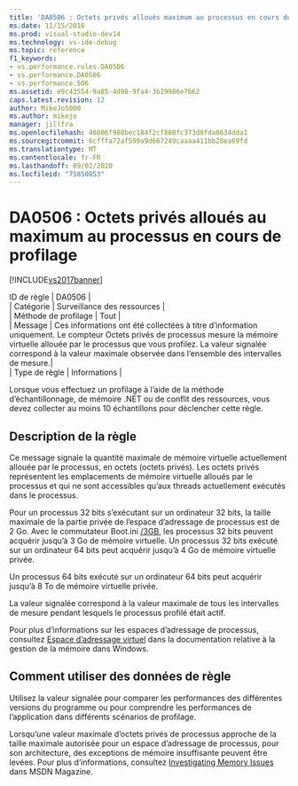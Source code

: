 ```yaml
---
title: 'DA0506 : Octets privés alloués maximum au processus en cours de profilage | Microsoft Docs'
ms.date: 11/15/2016
ms.prod: visual-studio-dev14
ms.technology: vs-ide-debug
ms.topic: reference
f1_keywords:
- vs.performance.rules.DA0506
- vs.performance.DA0506
- vs.performance.506
ms.assetid: e9c43554-9a85-4d98-9fa4-3b19986e7b62
caps.latest.revision: 12
author: MikeJo5000
ms.author: mikejo
manager: jillfra
ms.openlocfilehash: 40806f988bec184f2cf880fc373d8fda0634dda1
ms.sourcegitcommit: 6cfffa72af599a9d667249caaaa411bb28ea69fd
ms.translationtype: MT
ms.contentlocale: fr-FR
ms.lasthandoff: 09/02/2020
ms.locfileid: "75850853"
---
```

# <a name="da0506-maximum-private-bytes-allocated-for-the-process-being-profiled"></a>DA0506 : Octets privés alloués au maximum au processus en cours de profilage
[!INCLUDE[vs2017banner](../includes/vs2017banner.md)]

ID de règle | DA0506 |  
| Catégorie | Surveillance des ressources |  
| Méthode de profilage | Tout |  
| Message | Ces informations ont été collectées à titre d’information uniquement. Le compteur Octets privés de processus mesure la mémoire virtuelle allouée par le processus que vous profilez. La valeur signalée correspond à la valeur maximale observée dans l’ensemble des intervalles de mesure.|  
| Type de règle | Informations |  
  
 Lorsque vous effectuez un profilage à l’aide de la méthode d’échantillonnage, de mémoire .NET ou de conflit des ressources, vous devez collecter au moins 10 échantillons pour déclencher cette règle.  
  
## <a name="rule-description"></a>Description de la règle  
 Ce message signale la quantité maximale de mémoire virtuelle actuellement allouée par le processus, en octets (octets privés). Les octets privés représentent les emplacements de mémoire virtuelle alloués par le processus et qui ne sont accessibles qu’aux threads actuellement exécutés dans le processus.  
  
 Pour un processus 32 bits s’exécutant sur un ordinateur 32 bits, la taille maximale de la partie privée de l’espace d’adressage de processus est de 2 Go. Avec le commutateur Boot.ini [/3GB](https://msdn.microsoft.com/library/ff556232.aspx), les processus 32 bits peuvent acquérir jusqu’à 3 Go de mémoire virtuelle. Un processus 32 bits exécuté sur un ordinateur 64 bits peut acquérir jusqu’à 4 Go de mémoire virtuelle privée.  
  
 Un processus 64 bits exécuté sur un ordinateur 64 bits peut acquérir jusqu’à 8 To de mémoire virtuelle privée.  
  
 La valeur signalée correspond à la valeur maximale de tous les intervalles de mesure pendant lesquels le processus profilé était actif.  
  
 Pour plus d’informations sur les espaces d’adressage de processus, consultez [Espace d’adressage virtuel](https://msdn.microsoft.com/library/aa366912.aspx) dans la documentation relative à la gestion de la mémoire dans Windows.  
  
## <a name="how-to-use-rule-data"></a>Comment utiliser des données de règle  
 Utilisez la valeur signalée pour comparer les performances des différentes versions du programme ou pour comprendre les performances de l’application dans différents scénarios de profilage.  
  
 Lorsqu’une valeur maximale d’octets privés de processus approche de la taille maximale autorisée pour un espace d’adressage de processus, pour son architecture, des exceptions de mémoire insuffisante peuvent être levées. Pour plus d’informations, consultez [Investigating Memory Issues](https://msdn.microsoft.com/magazine/cc163528.aspx) dans MSDN Magazine.
